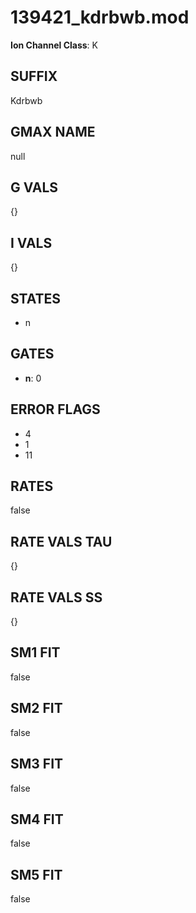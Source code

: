 # 139421_kdrbwb.mod

**Ion Channel Class**: K

## SUFFIX

Kdrbwb

## GMAX NAME

null

## G VALS

{}

## I VALS

{}

## STATES

- n

## GATES

- **n**: 0

## ERROR FLAGS

- 4
- 1
- 11

## RATES

false

## RATE VALS TAU

{}

## RATE VALS SS

{}

## SM1 FIT

false

## SM2 FIT

false

## SM3 FIT

false

## SM4 FIT

false

## SM5 FIT

false

